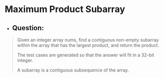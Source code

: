 # Maximum Product Subarray
- ## Question:
>Given an integer array nums, find a contiguous non-empty subarray within the array that has the largest product, and return the product.
>
>The test cases are generated so that the answer will fit in a 32-bit integer.
>
>A subarray is a contiguous subsequence of the array.
